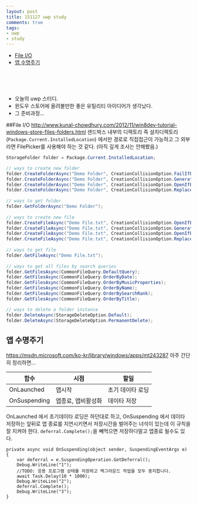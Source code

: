 ```yaml
---
layout: post
title: 151127 uwp study
comments: true
tags:
- uwp
- study
---
```


<!-- TOC -->

- [File I/O](#file-io)
- [앱 수명주기](#앱-수명주기)

<!-- /TOC -->

<br>
<br>
<br>


- 오늘의 uwp 스터디.
- 윈도우 스토어에 올려볼만한 좋은 유틸리티 아이디어가 생각났다. 
- 그 준비과정...

##File I/O
http://www.kunal-chowdhury.com/2012/11/win8dev-tutorial-windows-store-files-folders.html
샌드박스 내부의 디렉토리 즉 설치디렉토리 (`Package.Current.InstalledLocation`) 에서만 경로로 직접접근이 가능하고 그 외부라면 FilePicker를 사용해야 하는 것 같다. (아직 깊게 조사는 안해봤음.)

```csharp
StorageFolder folder = Package.Current.InstalledLocation;

// ways to create new folder
folder.CreateFolderAsync("Demo Folder", CreationCollisionOption.FailIfExists);
folder.CreateFolderAsync("Demo Folder", CreationCollisionOption.GenerateUniqueName);
folder.CreateFolderAsync("Demo Folder", CreationCollisionOption.OpenIfExists);
folder.CreateFolderAsync("Demo Folder", CreationCollisionOption.ReplaceExisting);
 
// ways to get folder
folder.GetFolderAsync("Demo Folder");
 
// ways to create new file
folder.CreateFileAsync("Demo File.txt", CreationCollisionOption.OpenIfExists);
folder.CreateFileAsync("Demo File.txt", CreationCollisionOption.GenerateUniqueName);
folder.CreateFileAsync("Demo File.txt", CreationCollisionOption.OpenIfExists);
folder.CreateFileAsync("Demo File.txt", CreationCollisionOption.ReplaceExisting);
 
// ways to get file
folder.GetFileAsync("Demo File.txt");
 
// ways to get all files by search queries
folder.GetFilesAsync(CommonFileQuery.DefaultQuery);
folder.GetFilesAsync(CommonFileQuery.OrderByDate);
folder.GetFilesAsync(CommonFileQuery.OrderByMusicProperties);
folder.GetFilesAsync(CommonFileQuery.OrderByName);
folder.GetFilesAsync(CommonFileQuery.OrderBySearchRank);
folder.GetFilesAsync(CommonFileQuery.OrderByTitle);

// ways to delete a folder instance
folder.DeleteAsync(StorageDeleteOption.Default);
folder.DeleteAsync(StorageDeleteOption.PermanentDelete);
```

## 앱 수명주기
https://msdn.microsoft.com/ko-kr/library/windows/apps/mt243287
아주 간단히 정리하면...

| 함수 | 시점 | 할일 |
| -------- | --------| ------ |
| OnLaunched | 앱시작 | 초기 데이타 로딩 |
| OnSuspending | 앱종료, 앱비활성화 | 데이타 저장 |

OnLaunched 에서 초기데이타 로딩은 하던대로 하고,
OnSuspending 에서 데이타 저장하는 앞뒤로 앱 종료를 지연시키면서 저장시간을 벌어주는 녀석이 있는데 이 규칙을 잘 지켜야 한다. `deferral.Complete();`을 빼먹으면 저장하다말고 앱종료 될수도 있다.

```
private async void OnSuspending(object sender, SuspendingEventArgs e)
{
    var deferral = e.SuspendingOperation.GetDeferral();
    Debug.WriteLine("1");
    //TODO: 응용 프로그램 상태를 저장하고 백그라운드 작업을 모두 중지합니다.
    await Task.Delay(10 * 1000);
    Debug.WriteLine("2");
    deferral.Complete();
    Debug.WriteLine("3");
}
```